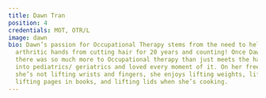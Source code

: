 ```yaml
---
title: Dawn Tran
position: 4
credentials: MOT, OTR/L
image: dawn
bio: Dawn’s passion for Occupational Therapy stems from the need to help her mom’s
  arthritic hands from cutting hair for 20 years and counting! Once Dawn found that
  there was so much more to Occupational therapy than just meets the hand, she dived
  into pediatrics/ geriatrics and loved every moment of it. On her free time, when
  she’s not lifting wrists and fingers, she enjoys lifting weights, lifting her nephew,
  lifting pages in books, and lifting lids when she’s cooking.
---
```


